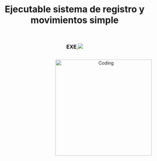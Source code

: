 <!--h1 without bottom border-->
<div id="user-content-toc">
  <ul align="center">
    <summary><h1 style="display: inline-block">Ejecutable sistema de registro y movimientos simple</h1></summary>
  </ul>
</div>

  <p align="center">
  <a href="https://skillicons.dev">
     <ul align="center">
    <h3 style="display: inline-block">EXE</h3>
    <img src="https://skillicons.dev/icons?i=java" src="https://drive.google.com/file/d/12uBRYg5E6VVUr4l5I8vFbOG9XvfQMpIU/view?usp=drive_link" />
  </a>
</p>
<img align="right" alt="Coding" width="300" src="https://i.pinimg.com/originals/81/17/8b/81178b47a8598f0c81c4799f2cdd4057.gif">
</ul>
